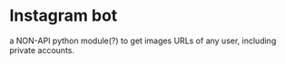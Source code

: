 # Instagram bot
a NON-API python module(?) to get images URLs of any user, including private accounts.

